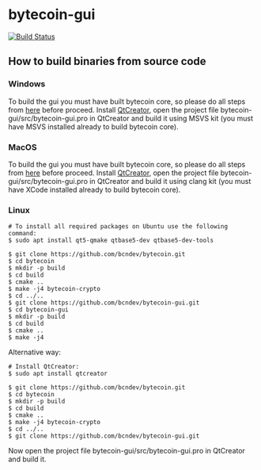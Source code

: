 # bytecoin-gui

[![Build Status](https://dev.azure.com/bcndev/bytecoin/_apis/build/status/bytecoin-desktop?branchName=releases/3.5.1)](https://dev.azure.com/bcndev/bytecoin/_build/latest?definitionId=2&branchName=releases/3.5.1)

## How to build binaries from source code

### Windows
To build the gui you must have built bytecoin core, so please do all steps from [here](https://github.com/bcndev/bytecoin#building-on-windows) before proceed. Install [QtCreator](https://www.qt.io/download-thank-you?os=windows), open the project file bytecoin-gui/src/bytecoin-gui.pro in QtCreator and build it using MSVS kit (you must have MSVS installed already to build bytecoin core).

### MacOS

To build the gui you must have built bytecoin core, so please do all steps from [here](https://github.com/bcndev/bytecoin#building-on-mac-osx) before proceed. Install [QtCreator](https://www.qt.io/download-thank-you?os=macos), open the project file bytecoin-gui/src/bytecoin-gui.pro in QtCreator and build it using clang kit (you must have XCode installed already to build bytecoin core).

### Linux
```
# To install all required packages on Ubuntu use the following command:
$ sudo apt install qt5-qmake qtbase5-dev qtbase5-dev-tools

$ git clone https://github.com/bcndev/bytecoin.git
$ cd bytecoin
$ mkdir -p build
$ cd build
$ cmake ..
$ make -j4 bytecoin-crypto
$ cd ../..
$ git clone https://github.com/bcndev/bytecoin-gui.git
$ cd bytecoin-gui
$ mkdir -p build
$ cd build
$ cmake ..
$ make -j4
```
Alternative way:
```
# Install QtCreator:
$ sudo apt install qtcreator

$ git clone https://github.com/bcndev/bytecoin.git
$ cd bytecoin
$ mkdir -p build
$ cd build
$ cmake ..
$ make -j4 bytecoin-crypto
$ cd ../..
$ git clone https://github.com/bcndev/bytecoin-gui.git
```
Now open the project file bytecoin-gui/src/bytecoin-gui.pro in QtCreator and build it.
